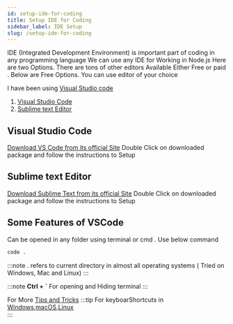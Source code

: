 ```yaml
---
id: setup-ide-for-coding
title: Setup IDE for Coding 
sidebar_label: IDE Setup
slug: /setup-ide-for-coding
---
```


IDE (Integrated Development Environment) is important part of coding in any programming language
We can use any IDE for Working in Node.js Here are two Options. 
There are tons of other editors Available Either Free or paid . 
Below are Free Options. You can use editor of your choice 

I have been using [Visual Studio code](#visual-studio-code)

1. [Visual Studio Code](#visual-studio-code)
2. [Sublime text Editor](#sublime-text-editor)

## Visual Studio Code 
[Download VS Code from its official Site](https://code.visualstudio.com/)
Double Click on downloaded package and follow the instructions to Setup 

## Sublime text Editor 
[Download Sublime Text from its official Site](https://www.sublimetext.com/)
Double Click on downloaded package and follow the instructions to Setup 

## Some Features of VSCode 
Can be opened in any folder using terminal or cmd . Use below command

```bash
code . 
```
:::note
. refers to current directory in almost all operating systems ( Tried on Windows, Mac and Linux)
:::
 
:::note
**Ctrl + `** 
For opening and Hiding terminal
:::

For More [Tips and Tricks](https://code.visualstudio.com/docs/getstarted/tips-and-tricks)
:::tip
For  keyboarShortcuts in [Windows](https://code.visualstudio.com/shortcuts/keyboard-shortcuts-windows.pdf),[macOS](https://code.visualstudio.com/shortcuts/keyboard-shortcuts-macos.pdf),[Linux](https://code.visualstudio.com/shortcuts/keyboard-shortcuts-linux.pdf)  
:::